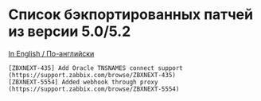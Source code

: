 # Список бэкпортированных патчей из версии 5.0/5.2

[In English / По-английски](PATCHLIST.md)

~~~~
[ZBXNEXT-435] Add Oracle TNSNAMES connect support (https://support.zabbix.com/browse/ZBXNEXT-435)
[ZBXNEXT-5554] Added webhook through proxy (https://support.zabbix.com/browse/ZBXNEXT-5554)
~~~~
